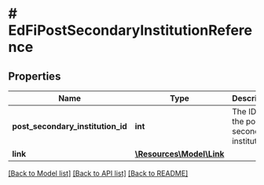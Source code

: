 # # EdFiPostSecondaryInstitutionReference

## Properties

Name | Type | Description | Notes
------------ | ------------- | ------------- | -------------
**post_secondary_institution_id** | **int** | The ID of the post secondary institution. |
**link** | [**\Resources\Model\Link**](Link.md) |  | [optional]

[[Back to Model list]](../../README.md#models) [[Back to API list]](../../README.md#endpoints) [[Back to README]](../../README.md)
